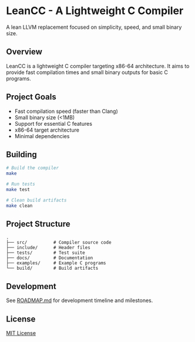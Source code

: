 # LeanCC - A Lightweight C Compiler

A lean LLVM replacement focused on simplicity, speed, and small binary size.

## Overview
LeanCC is a lightweight C compiler targeting x86-64 architecture. It aims to provide fast compilation times and small binary outputs for basic C programs.

## Project Goals
- Fast compilation speed (faster than Clang)
- Small binary size (<1MB)
- Support for essential C features
- x86-64 target architecture
- Minimal dependencies

## Building
```bash
# Build the compiler
make

# Run tests
make test

# Clean build artifacts
make clean
```

## Project Structure
```
.
├── src/          # Compiler source code
├── include/      # Header files
├── tests/        # Test suite
├── docs/         # Documentation
├── examples/     # Example C programs
└── build/        # Build artifacts
```

## Development
See [ROADMAP.md](ROADMAP.md) for development timeline and milestones.

## License
[MIT License](LICENSE)
